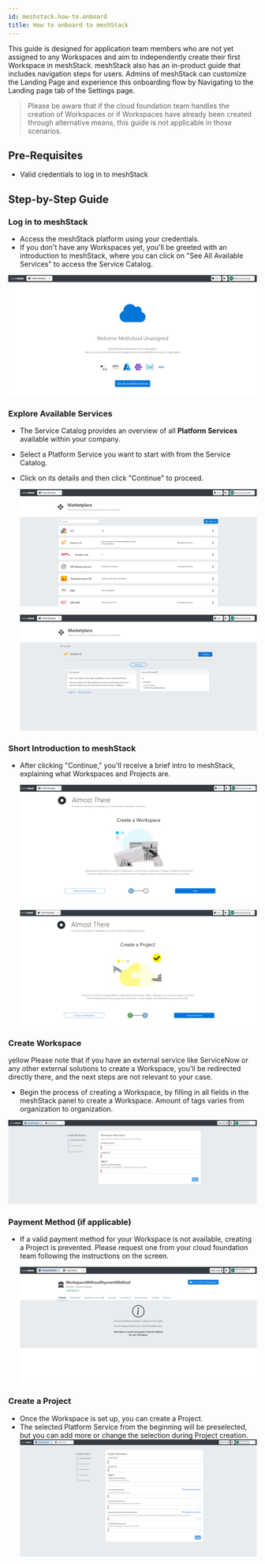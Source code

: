 ```yaml
---
id: meshstack.how-to.onboard
title: How to onboard to meshStack 
---
```

This guide is designed for application team members who are not yet assigned to any Workspaces and aim to independently create their first Workspace in meshStack. meshStack also has an in-product guide that includes navigation steps for users. Admins of meshStack can customize the Landing Page and experience this onboarding flow by Navigating to the Landing page tab of the Settings page.

> Please be aware that if the cloud foundation team handles the creation of Workspaces or if Workspaces have already been created through alternative means, this guide is not applicable in those scenarios.

## Pre-Requisites

- Valid credentials to log in to meshStack

## Step-by-Step Guide

### Log in to meshStack

- Access the meshStack platform using your credentials.
- If you don't have any Workspaces yet, you'll be greeted with an introduction to meshStack, where you can click on "See All Available Services" to access the Service Catalog.

![Untitled](assets/marketplace/onboarding1.png)

### Explore Available Services

- The Service Catalog provides an overview of all **Platform Services** available within your company.
- Select a Platform Service you want to start with from the Service Catalog.
- Click on its details and then click "Continue" to proceed.
    
    ![Untitled](assets/marketplace/onboarding2.png)
    
    ![Untitled](assets/marketplace/onboarding3.png)
    

### Short Introduction to meshStack

- After clicking "Continue," you'll receive a brief intro to meshStack, explaining what Workspaces and Projects are.
    
    ![Untitled](assets/marketplace/onboarding4.png)
    
    ![Untitled](assets/marketplace/onboarding5.png)
    
### Create Workspace

yellow Please note that if you have an external service like ServiceNow or any other external solutions to create a Workspace, you'll be redirected directly there, and the next steps are not relevant to your case.

- Begin the process of creating a Workspace, by filling in all fields in the meshStack panel to create a Workspace. Amount of tags varies from organization to organization.

![Untitled](assets/marketplace/onboarding6.png)

### Payment Method (if applicable)

- If a valid payment method for your Workspace is not available, creating a Project is prevented. Please request one from your cloud foundation team following the instructions on the screen.
    
    ![Untitled](assets/marketplace/onboarding7.png)
    
### Create a Project

- Once the Workspace is set up, you can create a Project.
- The selected Platform Service from the beginning will be preselected, but you can add more or change the selection during Project creation.
 ![Untitled](assets/marketplace/onboarding8.png)
